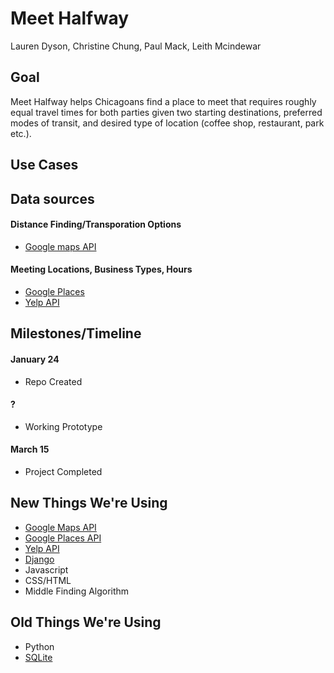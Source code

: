 # Meet Halfway

Lauren Dyson, Christine Chung, Paul Mack, Leith Mcindewar

## Goal
Meet Halfway helps Chicagoans find a place to meet that requires roughly equal travel times for both parties given two starting destinations, preferred modes of transit, and desired type of location (coffee shop, restaurant, park etc.).

## Use Cases


## Data sources
#### Distance Finding/Transporation Options
- [Google maps API](https://developers.google.com/maps/?hl=en)

#### Meeting Locations, Business Types, Hours
- [Google Places](https://developers.google.com/places/?hl=en)
- [Yelp API](https://www.yelp.com/developers/documentation/v2/overview)

## Milestones/Timeline

#### January 24
- Repo Created

#### ?
- Working Prototype

#### March 15
- Project Completed


## New Things We're Using
- [Google Maps API](https://developers.google.com/maps/?hl=en)
- [Google Places API](https://developers.google.com/places/?hl=en)
- [Yelp API](https://www.yelp.com/developers/documentation/v2/overview)
- [Django](https://www.djangoproject.com/)
- Javascript
- CSS/HTML
- Middle Finding Algorithm

## Old Things We're Using
- Python
- [SQLite](https://www.sqlite.org/)
